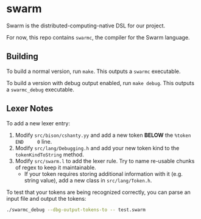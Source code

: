 # swarm

Swarm is the distributed-computing-native DSL for our project.

For now, this repo contains `swarmc`, the compiler for the Swarm language.

## Building

To build a normal version, run `make`. This outputs a `swarmc` executable.

To build a version with debug output enabled, run `make debug`. This outputs a `swarmc_debug` executable.


## Lexer Notes

To add a new lexer entry:

1. Modify `src/bison/cshanty.yy` and add a new token **BELOW** the `%token  END     0` line.
2. Modify `src/lang/Debugging.h` and add your new token kind to the `tokenKindToString` method.
3. Modify `src/swarm.l` to add the lexer rule. Try to name re-usable chunks of regex to keep it maintainable.
    - If your token requires storing additional information with it (e.g. string value), add a new class in `src/lang/Token.h`.

To test that your tokens are being recognized correctly, you can parse an input file and output the tokens:

```sh
./swarmc_debug --dbg-output-tokens-to -- test.swarm
```
